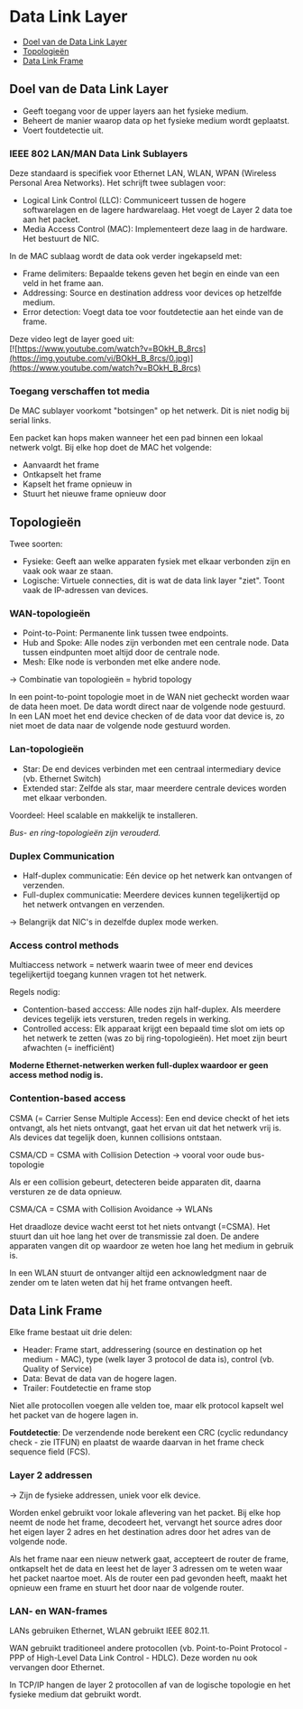 # Data Link Layer
- [Doel van de Data Link Layer](#data-link-layer)
- [Topologieën](#topologieën)
- [Data Link Frame](#data-link-frame)

## Doel van de Data Link Layer

- Geeft toegang voor de upper layers aan het fysieke medium.
- Beheert de manier waarop data op het fysieke medium wordt geplaatst.
- Voert foutdetectie uit.

### IEEE 802 LAN/MAN Data Link Sublayers

Deze standaard is specifiek voor Ethernet LAN, WLAN, WPAN (Wireless Personal Area Networks). Het schrijft twee sublagen voor:
- Logical Link Control (LLC): Communiceert tussen de hogere softwarelagen en de lagere hardwarelaag. Het voegt de Layer 2 data toe aan het packet.
- Media Access Control (MAC): Implementeert deze laag in de hardware. Het bestuurt de NIC.

In de MAC sublaag wordt de data ook verder ingekapseld met:
- Frame delimiters: Bepaalde tekens geven het begin en einde van een veld in het frame aan.
- Addressing: Source en destination address voor devices op hetzelfde medium.
- Error detection: Voegt data toe voor foutdetectie aan het einde van de frame.

Deze video legt de layer goed uit: <br>
[![https://www.youtube.com/watch?v=BOkH_B_8rcs](https://img.youtube.com/vi/BOkH_B_8rcs/0.jpg)](https://www.youtube.com/watch?v=BOkH_B_8rcs)

### Toegang verschaffen tot media

De MAC sublayer voorkomt "botsingen" op het netwerk. Dit is niet nodig bij serial links.

Een packet kan hops maken wanneer het een pad binnen een lokaal netwerk volgt. Bij elke hop doet de MAC het volgende:
- Aanvaardt het frame
- Ontkapselt het frame
- Kapselt het frame opnieuw in
- Stuurt het nieuwe frame opnieuw door

## Topologieën

Twee soorten:
- Fysieke: Geeft aan welke apparaten fysiek met elkaar verbonden zijn en vaak ook waar ze staan.
- Logische: Virtuele connecties, dit is wat de data link layer "ziet". Toont vaak de IP-adressen van devices.

### WAN-topologieën

- Point-to-Point: Permanente link tussen twee endpoints.
- Hub and Spoke: Alle nodes zijn verbonden met een centrale node. Data tussen eindpunten moet altijd door de centrale node.
- Mesh: Elke node is verbonden met elke andere node.

-> Combinatie van topologieën = hybrid topology

In een point-to-point topologie moet in de WAN niet gecheckt worden waar de data heen moet. De data wordt direct naar de volgende node gestuurd. In een LAN moet het end device checken of de data voor dat device is, zo niet moet de data naar de volgende node gestuurd worden.

### Lan-topologieën

- Star: De end devices verbinden met een centraal intermediary device (vb. Ethernet Switch)
- Extended star: Zelfde als star, maar meerdere centrale devices worden met elkaar verbonden.

Voordeel: Heel scalable en makkelijk te installeren.

*Bus- en ring-topologieën zijn verouderd.*

### Duplex Communication

- Half-duplex communicatie: Eén device op het netwerk kan ontvangen of verzenden.
- Full-duplex communicatie: Meerdere devices kunnen tegelijkertijd op het netwerk ontvangen en verzenden.

-> Belangrijk dat NIC's in dezelfde duplex mode werken.

### Access control methods

Multiaccess network = netwerk waarin twee of meer end devices tegelijkertijd toegang kunnen vragen tot het netwerk.

Regels nodig:
- Contention-based acccess: Alle nodes zijn half-duplex. Als meerdere devices tegelijk iets versturen, treden regels in werking.
- Controlled access: Elk apparaat krijgt een bepaald time slot om iets op het netwerk te zetten (was zo bij ring-topologieën). Het moet zijn beurt afwachten (= inefficiënt)

**Moderne Ethernet-netwerken werken full-duplex waardoor er geen access method nodig is.**

### Contention-based access



CSMA (= Carrier Sense Multiple Access): Een end device checkt of het iets ontvangt, als het niets ontvangt, gaat het ervan uit dat het netwerk vrij is. Als devices dat tegelijk doen, kunnen collisions ontstaan.

CSMA/CD = CSMA with Collision Detection -> vooral voor oude bus-topologie

Als er een collision gebeurt, detecteren beide apparaten dit, daarna versturen ze de data opnieuw.

CSMA/CA = CSMA with Collision Avoidance -> WLANs

Het draadloze device wacht eerst tot het niets ontvangt (=CSMA). Het stuurt dan uit hoe lang het over de transmissie zal doen. De andere apparaten vangen dit op waardoor ze weten hoe lang het medium in gebruik is.

In een WLAN stuurt de ontvanger altijd een acknowledgment naar de zender om te laten weten dat hij het frame ontvangen heeft.




## Data Link Frame

Elke frame bestaat uit drie delen:
- Header: Frame start, addressering (source en destination op het medium - MAC), type (welk layer 3 protocol de data is), control (vb. Quality of Service)
- Data: Bevat de data van de hogere lagen.
- Trailer: Foutdetectie en frame stop

Niet alle protocollen voegen alle velden toe, maar elk protocol kapselt wel het packet van de hogere lagen in.

**Foutdetectie**: De verzendende node berekent een CRC (cyclic redundancy check - zie ITFUN) en plaatst de waarde daarvan in het frame check sequence field (FCS).

### Layer 2 addressen

-> Zijn de fysieke addressen, uniek voor elk device.

Worden enkel gebruikt voor lokale aflevering van het packet. Bij elke hop neemt de node het frame, decodeert het, vervangt het source adres door het eigen layer 2 adres en het destination adres door het adres van de volgende node.

Als het frame naar een nieuw netwerk gaat, accepteert de router de frame, ontkapselt het de data en leest het de layer 3 adressen om te weten waar het packet naartoe moet. Als de router een pad gevonden heeft, maakt het opnieuw een frame en stuurt het door naar de volgende router.

### LAN- en WAN-frames

LANs gebruiken Ethernet, WLAN gebruikt IEEE 802.11.

WAN gebruikt traditioneel andere protocollen (vb. Point-to-Point Protocol - PPP of High-Level Data Link Control - HDLC). Deze worden nu ook vervangen door Ethernet.

In TCP/IP hangen de layer 2 protocollen af van de logische topologie en het fysieke medium dat gebruikt wordt.